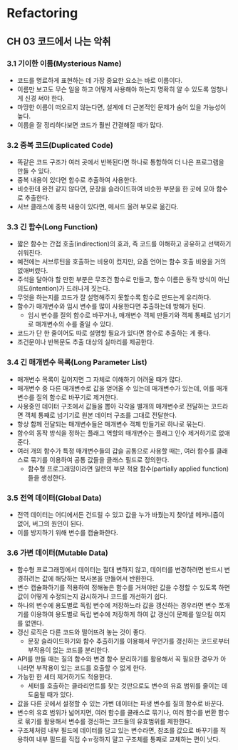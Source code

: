 # Refactoring

## CH 03 코드에서 나는 악취

### 3.1 기이한 이름(Mysterious Name)

- 코드를 명료하게 표현하는 데 가장 중요한 요소는 바로 이름이다.
- 이름만 보고도 무슨 일을 하고 어떻게 사용해야 하는지 명확히 알 수 있도록 엄청나게 신경 써야 한다.
- 마땅한 이름이 떠오르지 않는다면, 설계에 더 근본적인 문제가 숨어 있을 가능성이 높다.
- 이름을 잘 정리하다보면 코드가 훨씬 간결해질 때가 많다.

### 3.2 중복 코드(Duplicated Code)

- 똑같은 코드 구조가 여러 곳에서 반복된다면 하나로 통합하여 더 나은 프로그램을 만들 수 있다.
- 중복 내용이 있다면 함수로 추출하여 사용한다.
- 비슷한데 완전 같지 않다면, 문장을 슬라이드하여 비슷한 부분을 한 곳에 모아 함수로 추출한다.
- 서브 클래스에 중복 내용이 있다면, 메서드 올려 부모로 옮긴다.

### 3.3 긴 함수(Long Function)

- 짧은 함수는 간접 호출(indirection)의 효과, 즉 코드를 이해하고 공유하고 선택하기 쉬워진다.
- 예전에는 서브루틴을 호출하는 비용이 컸지만, 요즘 언어는 함수 호출 비용을 거의 없애버렸다.
- 주석을 달아야 할 만한 부분은 무조건 함수로 만들고, 함수 이름은 동작 방식이 아닌 의도(intention)가 드러나게 짓는다.
- 무엇을 하는지를 코드가 잘 설명해주지 못할수록 함수로 만드는게 유리하다.
- 함수가 매개변수와 임시 변수를 많이 사용한다면 추출하는데 방해가 된다.
  - 임시 변수를 질의 함수로 바꾸거나, 매개변수 객체 만들기와 객체 통째로 넘기기로 매개변수의 수를 줄일 수 있다.
- 코드가 단 한 줄이어도 따로 설명할 필요가 있다면 함수로 추출하는 게 좋다.
- 조건문이나 반복문도 추출 대상의 실마리를 제공한다.

### 3.4 긴 매개변수 목록(Long Parameter List)

- 매개변수 목록이 길어지면 그 자체로 이해하기 어려울 때가 많다.
- 매개변수 중 다른 매개변수로 값을 얻어올 수 있는데 매개변수가 있는데, 이를 매개변수를 질의 함수로 바꾸기로 제거한다.
- 사용중인 데이터 구조에서 값들을 뽑아 각각을 별개의 매개변수로 전달하는 코드라면 객체 통째로 넘기기로 원본 데이터 구조를 그대로 전달한다.
- 항상 함께 전달되는 매개변수들은 매개변수 객체 만들기로 하나로 묶는다.
- 함수의 동작 방식을 정하는 플래그 역할의 매개변수는 플래그 인수 제거하기로 없애준다.
- 여러 개의 함수가 특정 매개변수들의 갑슬 공통으로 사용할 때는, 여러 함수를 클래스로 묶기를 이용하여 공통 값들을 클래스 필드로 정의한다.
  - 함수형 프로그래밍이라면 일련의 부분 적용 함수(partially applied function)들을 생성한다.

### 3.5 전역 데이터(Global Data)

- 전역 데이터는 어디에서든 건드릴 수 있고 값을 누가 바꿨는지 찾아낼 메커니즘이 없어, 버그의 원인이 된다.
- 이를 방지하기 위해 변수를 캡슐화한다.

### 3.6 가변 데이터(Mutable Data)

- 함수형 프로그래밍에서 데이터는 절대 변하지 않고, 데이터를 변경하려면 반드시 변경하려는 값에 해당하는 복사본을 만들어서 반환한다.
- 변수 캡슐화하기를 적용하여 정해놓은 함수를 거쳐야만 값을 수정할 수 있도록 하면 값이 어떻게 수정되는지 감시하거나 코드를 개선하기 쉽다.
- 하나의 변수에 용도별로 독립 변수에 저장하느라 값을 갱신하는 경우라면 변수 쪼개기를 이용하여 용도별로 독립 변수에 저장하게 하여 값 갱신이 문제를 일으킬 여지를 없앤다.
- 갱신 로직은 다른 코드와 떨어뜨려 놓는 것이 좋다.
  - 문장 슬라이드하기와 함수 추출하기를 이용해서 무언가를 갱신하는 코드로부터 부작용이 없는 코드를 분리한다.
- API를 만들 때는 질의 함수와 변경 함수 분리하기를 활용해서 꼭 필요한 경우가 아니라면 부작용이 있는 코드를 호출할 수 없게 한다.
- 가능한 한 세터 제거하기도 적용한다.
  - 세터를 호출하는 클라리언트를 찾는 것만으로도 변수의 유효 범위를 줄이는 데 도움될 때가 있다.
- 값을 다른 곳에서 설정할 수 있는 가변 데이터는 파생 변수를 질의 함수로 바꾼다.
- 변수의 유효 범위가 넓어지면, 여러 함수를 클래스로 묶기나, 여러 함수를 변환 함수로 묶기를 활용해서 변수를 갱신하는 코드들의 유효범위를 제한한다.
- 구조체처럼 내부 필드에 데이터를 담고 있는 변수라면, 참조를 값으로 바꾸기를 적용하여 내부 필드를 직접 수ㅠ정하지 말고 구조체를 통째로 교체하는 편이 낫다.
